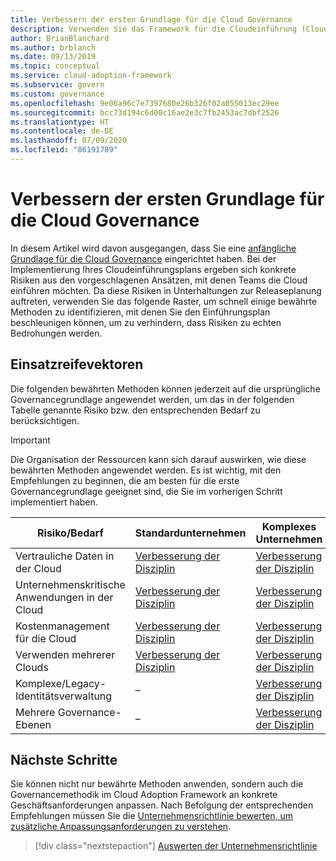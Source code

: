 ```yaml
---
title: Verbessern der ersten Grundlage für die Cloud Governance
description: Verwenden Sie das Framework für die Cloudeinführung (Cloud Adoption Framework) für Azure, um zu erfahren, wie Sie die erste Grundlage für die Cloudgovernance inkrementell verbessern.
author: BrianBlanchard
ms.author: brblanch
ms.date: 09/13/2019
ms.topic: conceptual
ms.service: cloud-adoption-framework
ms.subservice: govern
ms.custom: governance
ms.openlocfilehash: 9e06a96c7e7397680e26b326f02a055013ec29ee
ms.sourcegitcommit: bcc73d194c6d00c16ae2e3c7fb2453ac7dbf2526
ms.translationtype: HT
ms.contentlocale: de-DE
ms.lasthandoff: 07/09/2020
ms.locfileid: "86191789"
---
```

# <a name="improve-your-initial-cloud-governance-foundation"></a>Verbessern der ersten Grundlage für die Cloud Governance

In diesem Artikel wird davon ausgegangen, dass Sie eine [anfängliche Grundlage für die Cloud Governance](./initial-foundation.md) eingerichtet haben. Bei der Implementierung Ihres Cloudeinführungsplans ergeben sich konkrete Risiken aus den vorgeschlagenen Ansätzen, mit denen Teams die Cloud einführen möchten. Da diese Risiken in Unterhaltungen zur Releaseplanung auftreten, verwenden Sie das folgende Raster, um schnell einige bewährte Methoden zu identifizieren, mit denen Sie den Einführungsplan beschleunigen können, um zu verhindern, dass Risiken zu echten Bedrohungen werden.

## <a name="maturity-vectors"></a>Einsatzreifevektoren

Die folgenden bewährten Methoden können jederzeit auf die ursprüngliche Governancegrundlage angewendet werden, um das in der folgenden Tabelle genannte Risiko bzw. den entsprechenden Bedarf zu berücksichtigen.

> [!IMPORTANT]
> Die Organisation der Ressourcen kann sich darauf auswirken, wie diese bewährten Methoden angewendet werden. Es ist wichtig, mit den Empfehlungen zu beginnen, die am besten für die erste Governancegrundlage geeignet sind, die Sie im vorherigen Schritt implementiert haben.

| Risiko/Bedarf | Standardunternehmen | Komplexes Unternehmen |
|---|---|---|
| Vertrauliche Daten in der Cloud | [Verbesserung der Disziplin](./guides/standard/security-baseline-improvement.md) | [Verbesserung der Disziplin](./guides/complex/security-baseline-improvement.md) |
| Unternehmenskritische Anwendungen in der Cloud | [Verbesserung der Disziplin](./guides/standard/resource-consistency-improvement.md) | [Verbesserung der Disziplin](./guides/complex/resource-consistency-improvement.md) |
| Kostenmanagement für die Cloud | [Verbesserung der Disziplin](./guides/standard/cost-management-improvement.md) | [Verbesserung der Disziplin](./guides/complex/cost-management-improvement.md) |
| Verwenden mehrerer Clouds | [Verbesserung der Disziplin](./guides/standard/multicloud-improvement.md) | [Verbesserung der Disziplin](./guides/complex/multicloud-improvement.md) |
| Komplexe/Legacy-Identitätsverwaltung | – | [Verbesserung der Disziplin](./guides/complex/identity-baseline-improvement.md) |
| Mehrere Governance-Ebenen | – | [Verbesserung der Disziplin](./guides/complex/multiple-layers-of-governance.md) |

## <a name="next-steps"></a>Nächste Schritte

Sie können nicht nur bewährte Methoden anwenden, sondern auch die Governancemethodik im Cloud Adoption Framework an konkrete Geschäftsanforderungen anpassen. Nach Befolgung der entsprechenden Empfehlungen müssen Sie die [Unternehmensrichtlinie bewerten, um zusätzliche Anpassungsanforderungen zu verstehen](./corporate-policy.md).

> [!div class="nextstepaction"]
> [Auswerten der Unternehmensrichtlinie](./corporate-policy.md)
